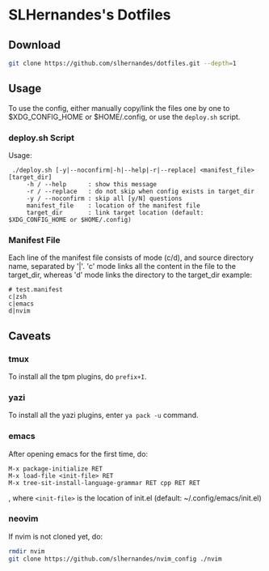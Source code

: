 # SLHernandes's Dotfiles
## Download

```sh
git clone https://github.com/slhernandes/dotfiles.git --depth=1
```

## Usage

To use the config, either manually copy/link the files one by one to \$XDG_CONFIG_HOME or \$HOME/.config,
or use the ```deploy.sh``` script.

### deploy.sh Script

Usage:
```
 ./deploy.sh [-y|--noconfirm|-h|--help|-r|--replace] <manifest_file> [target_dir]
     -h / --help      : show this message
     -r / --replace   : do not skip when config exists in target_dir
     -y / --noconfirm : skip all [y/N] questions
     manifest_file    : location of the manifest file
     target_dir       : link target location (default: $XDG_CONFIG_HOME or $HOME/.config)
```

### Manifest File

Each line of the manifest file consists of mode (c/d), and source directory name, separated by '|'.
'c' mode links all the content in the file to the target_dir, whereas 'd' mode links the directory
to the target_dir
example:
```
# test.manifest
c|zsh
c|emacs
d|nvim
```

## Caveats

### tmux

To install all the tpm plugins, do ```prefix+I```.

### yazi

To install all the yazi plugins, enter ```ya pack -u``` command.

### emacs

After opening emacs for the first time, do:
```
M-x package-initialize RET
M-x load-file <init-file> RET
M-x tree-sit-install-language-grammar RET cpp RET RET
```
, where ```<init-file>``` is the location of init.el (default: ~/.config/emacs/init.el)

### neovim

If nvim is not cloned yet, do:
```sh
rmdir nvim
git clone https://github.com/slhernandes/nvim_config ./nvim
```
